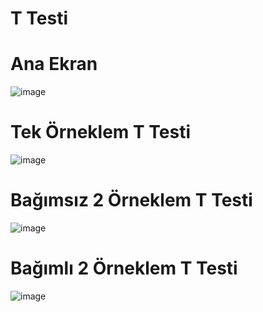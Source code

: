 # T Testi

# Ana Ekran
![image](https://user-images.githubusercontent.com/58151691/103439450-219c8d00-4c4e-11eb-8a2e-608b0af9d45f.png)

# Tek Örneklem T Testi
![image](https://user-images.githubusercontent.com/58151691/103439488-75a77180-4c4e-11eb-8baa-8307ddfda43d.png)

# Bağımsız 2 Örneklem T Testi
![image](https://user-images.githubusercontent.com/58151691/103439500-8d7ef580-4c4e-11eb-8ede-33cb34688a48.png)

# Bağımlı 2 Örneklem T Testi
![image](https://user-images.githubusercontent.com/58151691/103439512-a5567980-4c4e-11eb-95fb-da5b4e146e52.png)




